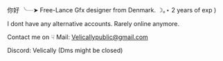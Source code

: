 你好 ╰┈➤ Free-Lance Gfx designer from Denmark. ☽｡⋆ 2 years of exp )

I dont have any alternative accounts. Rarely online anymore.

Contact me on ☟
Mail: Velicallypublic@gmail.com

Discord: Velically (Dms might be closed)
